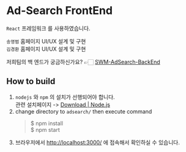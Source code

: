 # Ad-Search FrontEnd
`React` 프레임워크 를 사용하였습니다.

`송영범` 홈페이지 UI/UX 설계 및 구현  
`김경환` 홈페이지 UI/UX 설계 및 구현  

저희팀의 백 엔드가 궁금하신가요? 👉🏻 [SWM-AdSearch-BackEnd](https://github.com/swm-pgui/SWM-AdSearch-Intergrated/tree/main/SWM-AdSearch-BackEnd-main)

## How to build

1. `nodejs` 와 `npm` 의 설치가 선행되어야 합니다.  
관련 설치페이지 -> [Download | Node.js](https://nodejs.org/en/download/)  
2. change directory to `adsearch/` then execute command    
   > $ npm install    
$ npm start  
3. 브라우저에서 [http://localhost:3000/](http://localhost:3000/) 에 접속해서 확인하실 수 있습니다.
